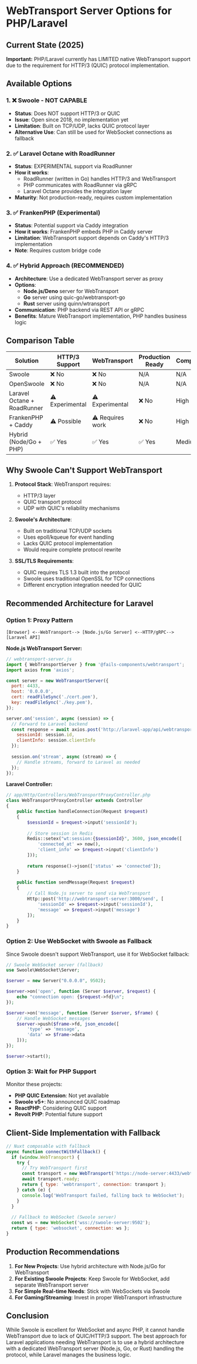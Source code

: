 # WebTransport Server Options for PHP/Laravel

## Current State (2025)

**Important:** PHP/Laravel currently has LIMITED native WebTransport support due to the requirement for HTTP/3 (QUIC) protocol implementation.

## Available Options

### 1. ❌ Swoole - NOT CAPABLE
- **Status**: Does NOT support HTTP/3 or QUIC
- **Issue**: Open since 2018, no implementation yet
- **Limitation**: Built on TCP/UDP, lacks QUIC protocol layer
- **Alternative Use**: Can still be used for WebSocket connections as fallback

### 2. ✅ Laravel Octane with RoadRunner
- **Status**: EXPERIMENTAL support via RoadRunner
- **How it works**: 
  - RoadRunner (written in Go) handles HTTP/3 and WebTransport
  - PHP communicates with RoadRunner via gRPC
  - Laravel Octane provides the integration layer
- **Maturity**: Not production-ready, requires custom implementation

### 3. ✅ FrankenPHP (Experimental)
- **Status**: Potential support via Caddy integration
- **How it works**: FrankenPHP embeds PHP in Caddy server
- **Limitation**: WebTransport support depends on Caddy's HTTP/3 implementation
- **Note**: Requires custom bridge code

### 4. ✅ Hybrid Approach (RECOMMENDED)
- **Architecture**: Use a dedicated WebTransport server as proxy
- **Options**:
  - **Node.js/Deno** server for WebTransport
  - **Go** server using quic-go/webtransport-go
  - **Rust** server using quinn/wtransport
- **Communication**: PHP backend via REST API or gRPC
- **Benefits**: Mature WebTransport implementation, PHP handles business logic

## Comparison Table

| Solution | HTTP/3 Support | WebTransport | Production Ready | Complexity |
|----------|---------------|--------------|------------------|------------|
| Swoole | ❌ No | ❌ No | N/A | N/A |
| OpenSwoole | ❌ No | ❌ No | N/A | N/A |
| Laravel Octane + RoadRunner | ⚠️ Experimental | ⚠️ Experimental | ❌ No | High |
| FrankenPHP + Caddy | ⚠️ Possible | ⚠️ Requires work | ❌ No | High |
| Hybrid (Node/Go + PHP) | ✅ Yes | ✅ Yes | ✅ Yes | Medium |

## Why Swoole Can't Support WebTransport

1. **Protocol Stack**: WebTransport requires:
   - HTTP/3 layer
   - QUIC transport protocol
   - UDP with QUIC's reliability mechanisms
   
2. **Swoole's Architecture**:
   - Built on traditional TCP/UDP sockets
   - Uses epoll/kqueue for event handling
   - Lacks QUIC protocol implementation
   - Would require complete protocol rewrite

3. **SSL/TLS Requirements**:
   - QUIC requires TLS 1.3 built into the protocol
   - Swoole uses traditional OpenSSL for TCP connections
   - Different encryption integration needed for QUIC

## Recommended Architecture for Laravel

### Option 1: Proxy Pattern
```
[Browser] <--WebTransport--> [Node.js/Go Server] <--HTTP/gRPC--> [Laravel API]
```

**Node.js WebTransport Server:**
```javascript
// webtransport-server.js
import { WebTransportServer } from '@fails-components/webtransport';
import axios from 'axios';

const server = new WebTransportServer({
  port: 4433,
  host: '0.0.0.0',
  cert: readFileSync('./cert.pem'),
  key: readFileSync('./key.pem'),
});

server.on('session', async (session) => {
  // Forward to Laravel backend
  const response = await axios.post('http://laravel-app/api/webtransport/connect', {
    sessionId: session.id,
    clientInfo: session.clientInfo
  });
  
  session.on('stream', async (stream) => {
    // Handle streams, forward to Laravel as needed
  });
});
```

**Laravel Controller:**
```php
// app/Http/Controllers/WebTransportProxyController.php
class WebTransportProxyController extends Controller
{
    public function handleConnection(Request $request)
    {
        $sessionId = $request->input('sessionId');
        
        // Store session in Redis
        Redis::setex("wt:session:{$sessionId}", 3600, json_encode([
            'connected_at' => now(),
            'client_info' => $request->input('clientInfo')
        ]));
        
        return response()->json(['status' => 'connected']);
    }
    
    public function sendMessage(Request $request)
    {
        // Call Node.js server to send via WebTransport
        Http::post('http://webtransport-server:3000/send', [
            'sessionId' => $request->input('sessionId'),
            'message' => $request->input('message')
        ]);
    }
}
```

### Option 2: Use WebSocket with Swoole as Fallback

Since Swoole doesn't support WebTransport, use it for WebSocket fallback:

```php
// Swoole WebSocket server (fallback)
use Swoole\WebSocket\Server;

$server = new Server("0.0.0.0", 9502);

$server->on('open', function (Server $server, $request) {
    echo "connection open: {$request->fd}\n";
});

$server->on('message', function (Server $server, $frame) {
    // Handle WebSocket messages
    $server->push($frame->fd, json_encode([
        'type' => 'message',
        'data' => $frame->data
    ]));
});

$server->start();
```

### Option 3: Wait for PHP Support

Monitor these projects:
- **PHP QUIC Extension**: Not yet available
- **Swoole v5+**: No announced QUIC roadmap
- **ReactPHP**: Considering QUIC support
- **Revolt PHP**: Potential future support

## Client-Side Implementation with Fallback

```javascript
// Nuxt composable with fallback
async function connectWithFallback() {
  if (window.WebTransport) {
    try {
      // Try WebTransport first
      const transport = new WebTransport('https://node-server:4433/webtransport');
      await transport.ready;
      return { type: 'webtransport', connection: transport };
    } catch (e) {
      console.log('WebTransport failed, falling back to WebSocket');
    }
  }
  
  // Fallback to WebSocket (Swoole server)
  const ws = new WebSocket('wss://swoole-server:9502');
  return { type: 'websocket', connection: ws };
}
```

## Production Recommendations

1. **For New Projects**: Use hybrid architecture with Node.js/Go for WebTransport
2. **For Existing Swoole Projects**: Keep Swoole for WebSocket, add separate WebTransport server
3. **For Simple Real-time Needs**: Stick with WebSockets via Swoole
4. **For Gaming/Streaming**: Invest in proper WebTransport infrastructure

## Conclusion

While Swoole is excellent for WebSocket and async PHP, it cannot handle WebTransport due to lack of QUIC/HTTP/3 support. The best approach for Laravel applications needing WebTransport is to use a hybrid architecture with a dedicated WebTransport server (Node.js, Go, or Rust) handling the protocol, while Laravel manages the business logic.
